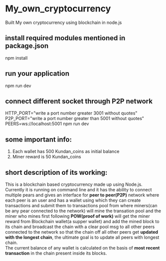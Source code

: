 # My_own_cryptocurrency
Built My own cryptocurrency using blockchain in node.js
## install required modules mentioned in package.json
npm install 
## run your application
npm run dev
## connect different socket through P2P network
HTTP_PORT="write a port number greater 3001 without quotes" P2P_PORT="write a port number greater than 5001 without quotes" PEERS=ws://localhost:5001 npm run dev
## some important info:
<ol>
  <li>Each wallet has 500 Kundan_coins as initial balance</li>
  <li>Miner reward is 50 Kundan_coins</li>
</ol>
<h2>short description of its working:</h2>
This is a blockchain based cryptocurrency made up using Node.js.</br>
Currently it is running on command line and it has the ability to connect multiple pears and gives an interface for <b>peer to peer(P2P)</b> network where each peer is an user and has a wallet using which they can create transactions and submit them to transactions pool from where miners(can be any pear connected to the network) will mine the transation pool and the miner who mines first following <b>POW(proof of work)</b> will get the miner reward from Blockchain wallet(a supper wallet) and add the mined block to its chain and broadcast the chain with a clear pool msg to all other peers connected to the network so that the chain off all other peers get <b>updated with the longest chain</b>, the ultimate goal is to update all peers with longest chain.</br>
The current balance of any wallet is calculated on the basis of <b>most recent transaction</b> in the chain present inside its blocks.
